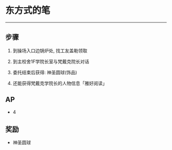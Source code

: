 # 东方式的笔

---

## 步骤

1. 到操场入口边锅炉处, 找工友盖勒领取

2. 到主校舍1F学院长室与梵戴克院长对话

3. 委托结束后获得: 神圣圆球(饰品)

4. 还能获得梵戴克学院长的人物信息「雅好阅读」

## AP

- 4

## 奖励

- 神圣圆球